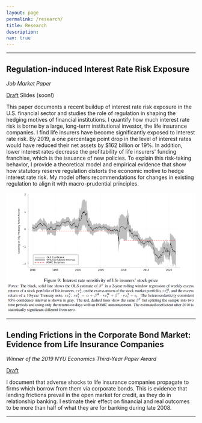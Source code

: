 ```yaml
---
layout: page
permalink: /research/
title: Research
description: 
nav: true
---
```


---

## Regulation-induced Interest Rate Risk Exposure

<em>Job Market Paper</em>

[Draft](/assets/pdf/JMP.pdf) Slides (soon!)

This paper documents a recent buildup of interest rate risk exposure in the U.S. financial sector and studies the role of regulation in shaping the hedging motives of financial institutions. I quantify how much interest rate risk is borne by a large, long-term institutional investor, the life insurance companies. I find life insurers have become significantly exposed to interest rate risk. By 2019, a one percentage point drop in the level of interest rates would have reduced their net assets by $162 billion or 19%. In addition, lower interest rates decrease the profitability of life insurers' funding franchise, which is the issuance of new policies. To explain this risk-taking behavior, I provide a theoretical model and empirical evidence that show how statutory reserve regulation distorts the economic motive to hedge interest rate risk. My model offers recommendations for changes in existing regulation to align it with macro-prudential principles.

<img src="/assets/img/Market - weekly return FOMC.png" alt="drawing" width="781"/>

---

## Lending Frictions in the Corporate Bond Market: Evidence from Life Insurance Companies

<em>Winner of the 2019 NYU Economics Third-Year Paper Award</em>

[Draft](/assets/pdf/LendingFrictions.pdf)

I document that adverse shocks to life insurance companies propagate to firms which borrow from them via corporate bonds. This is evidence that lending frictions prevail in the open market for credit, as they do in relationship banking. I estimate their effect on financial and real outcomes to be more than half of what they are for banking during late 2008.

---
